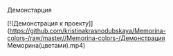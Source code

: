 Демонстарция

[![Демонстрация к проекту]](https://github.com/kristinakrasnodubskaya/Memorina-colors-/raw/master//Memorina-colors-/Демонстрация Меморина(цветами).mp4)
